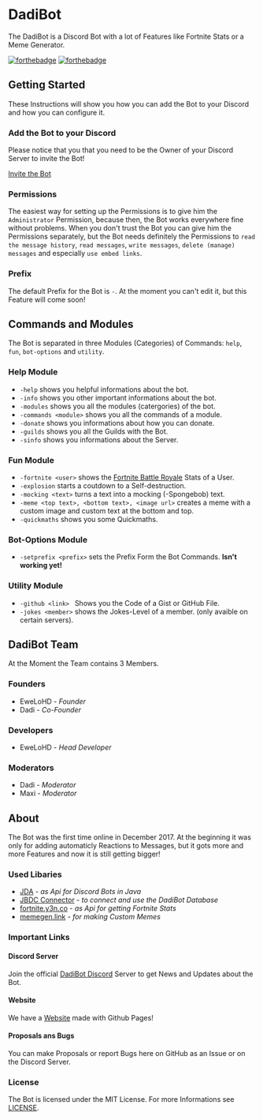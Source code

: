 # DadiBot
The DadiBot is a Discord Bot with a lot of Features like Fortnite Stats or a Meme Generator.

[![forthebadge](http://forthebadge.com/badges/contains-cat-gifs.svg)](http://forthebadge.com) 
[![forthebadge](http://forthebadge.com/badges/does-not-contain-treenuts.svg)](https://forthebadge.com)

## Getting Started
These Instructions will show you how you can add the Bot to your Discord and how you can configure it.

### Add the Bot to your Discord
Please notice that you that you need to be the Owner of your Discord Server to invite the Bot!

[Invite the Bot](https://discordapp.com/api/oauth2/authorize?client_id=396990218751967254&permissions=8&scope=bot)

### Permissions
The easiest way for setting up the Permissions is to give him the `Administrator` Permission, because then, the Bot works everywhere fine without problems. When you don't trust the Bot you can give him the Permissions separately, but the Bot needs definitely the Permissions to `read the message history`, `read messages`, `write messages`, `delete (manage) messages` and especially `use embed links`.

### Prefix
The default Prefix for the Bot is `-`. At the moment you can't edit it, but this Feature will come soon!


## Commands and Modules
The Bot is separated in three Modules (Categories) of Commands: `help`, `fun`, `bot-options` and `utility`.

### Help Module
 - `-help` shows you helpful informations about the bot.
 - `-info` shows you other important informations about the bot.
 - `-modules` shows you all the modules (catergories) of the bot.
 - `-commands <module>` shows you all the commands of a module.
 - `-donate` shows you informations about how you can donate.
 - `-guilds` shows you all the Guilds with the Bot.
 - `-sinfo` shows you informations about the Server.
 
### Fun Module
 - `-fortnite <user>` shows the [Fortnite Battle Royale](https://www.epicgames.com/fortnite/en-US/buy-now/battle-royale) Stats of a User.
 - `-explosion` starts a coutdown to a Self-destruction.
 - `-mocking <text>` turns a text into a mocking (-Spongebob) text.
 - `-meme <top text>, <bottom text>, <image url>` creates a meme with a custom image and custom text at the bottom and top.
 - `-quickmaths` shows you some Quickmaths. 

### Bot-Options Module
 - `-setprefix <prefix>` sets the Prefix Form the Bot Commands. **Isn't working yet!**

### Utility Module
 - `-github <link> ` Shows you the Code of a Gist or GitHub File.
 - `-jokes <member>` shows the Jokes-Level of a member. (only avaible on certain servers).
 

## DadiBot Team
At the Moment the Team contains 3 Members.

### Founders
 - EweLoHD - *Founder*
 - Dadi - *Co-Founder*

### Developers
 - EweLoHD - *Head Developer*

### Moderators
 - Dadi - *Moderator*
 - Maxi - *Moderator*


## About
The Bot was the first time online in December 2017. At the beginning it was only for adding automaticly Reactions to Messages, but it gots more and more Features and now it is still getting bigger!

### Used Libaries
 - [JDA](https://github.com/DV8FromTheWorld/JDA) - *as Api for Discord Bots in Java*
 - [JBDC Connector](https://dev.mysql.com/downloads/connector/j/) - *to connect and use the DadiBot Database*
 - [fortnite.y3n.co](fortnite.y3n.co) - *as Api for getting Fortnite Stats*
 - [memegen.link](https://memegen.link/api/) - *for making Custom Memes*

### Important Links

#### Discord Server 
Join the official [DadiBot Discord](https://discord.gg/e4TRTEB) Server to get News and Updates about the Bot.
 
#### Website
We have a [Website](https://ewelohd.github.io/DadiBot/) made with Github Pages!

#### Proposals ans Bugs
You can make Proposals or report Bugs here on GitHub as an Issue or on the Discord Server.

### License 
The Bot is licensed under the MIT License. For more Informations see [LICENSE](LICENSE).




 

